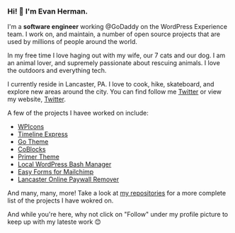 ### Hi! 👋 I'm Evan Herman.

I'm a **software engineer** working @GoDaddy on the WordPress Experience team. I work on, and maintain, a number of open source projects that are used by millions of people around the world.

In my free time I love haging out with my wife, our 7 cats and our dog. I am an animal lover, and supremely passionate about rescuing animals. I love the outdoors and everything tech.

I currently reside in Lancaster, PA. I love to cook, hike, skateboard, and explore new areas around the city. You can find follow me [Twitter](https://twitter.com/EvanMHerman) or view my website, [Twitter](https://www.evan-herman.com).

A few of the projects I havee worked on include:
- [WPIcons](https://www.wpicons.com)
- [Timeline Express](https://www.wp-timelineexpress.com)
- [Go Theme](https://github.com/godaddy-wordpress/go)
- [CoBlocks](https://github.com/godaddy-wordpress/coblocks)
- [Primer Theme](https://github.com/godaddy-wordpress/primer)
- [Local WordPress Bash Manager](https://github.com/EvanHerman/local-wordpress-bash-manager)
- [Easy Forms for Mailchimp](https://github.com/yikesinc/yikes-inc-easy-mailchimp-extender)
- [Lancaster Online Paywall Remover](https://github.com/EvanHerman/lancaster-online-paywall-remover)

And many, many, more! Take a look at [my repositories](https://github.com/EvanHerman?tab=repositories) for a more complete list of the projects I have wokred on.

And while you're here, why not click on "Follow" under my profile picture to keep up with my lateste work 😊
